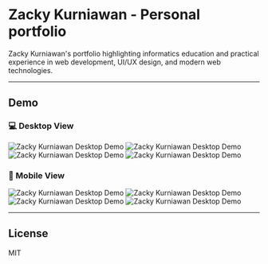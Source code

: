 # Zacky Kurniawan - Personal portfolio

Zacky Kurniawan's portfolio highlighting informatics education and practical experience in web development, UI/UX design, and modern web technologies.

---

## Demo

### 💻 Desktop View
![Zacky Kurniawan Desktop Demo](./demo/desktop-about.jpeg "About Demo")
![Zacky Kurniawan Desktop Demo](./demo/desktop-resume.jpeg "Resume Demo")
![Zacky Kurniawan Desktop Demo](./demo/desktop-portfolio.jpeg "Portfolio Demo")
![Zacky Kurniawan Desktop Demo](./demo/desktop-contact.jpeg "Contact Demo")


### 📱 Mobile View
![Zacky Kurniawan Desktop Demo](./demo/mobile-about.jpeg "About Demo")
![Zacky Kurniawan Desktop Demo](./demo/mobile-resume.jpeg "Resume Demo")
![Zacky Kurniawan Desktop Demo](./demo/mobile-portfolio.jpeg "Portfolio Demo")
![Zacky Kurniawan Desktop Demo](./demo/mobile-contact.jpeg "Contact Demo")

---

## License

MIT
